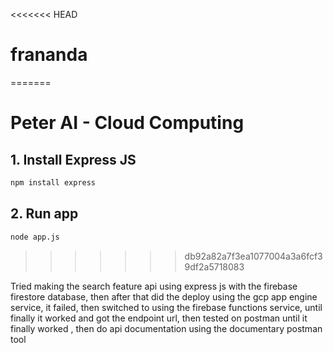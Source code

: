 <<<<<<< HEAD
# frananda
=======
# **Peter AI - Cloud Computing**

## 1. Install Express JS

```bash
npm install express
```

## 2. Run app

```bash
node app.js
```

>>>>>>> db92a82a7f3ea1077004a3a6fcf39df2a5718083

Tried making the search feature api using express js with the firebase firestore database, then after that did the deploy using the gcp app engine service, it failed, then switched to using the firebase functions service, until finally it worked and got the endpoint url, then tested on postman until it finally worked , then do api documentation using the documentary postman tool
